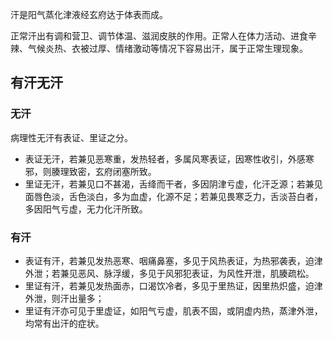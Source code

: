 汗是阳气蒸化津液经玄府达于体表而成。

正常汗出有调和营卫、调节体温、滋润皮肤的作用。正常人在体力活动、进食辛辣、气候炎热、衣被过厚、情绪激动等情况下容易出汗，属于正常生理现象。


## 有汗无汗

### 无汗
病理性无汗有表证、里证之分。
- 表证无汗，若兼见恶寒重，发热轻者，多属风寒表证，因寒性收引，外感寒邪，则腠理致密，玄府闭塞所致。
- 里证无汗，若兼见口不甚渴，舌绛而干者，多因阴津亏虚，化汗乏源；若兼见面唇色淡，舌色淡白，多为血虚，化源不足；若兼见畏寒乏力，舌淡苔白者，多因阳气亏虚，无力化汗所致。

### 有汗
- 表证有汗，若兼见发热恶寒、咽痛鼻塞，多见于风热表证，为热邪袭表，迫津外泄；若兼见恶风、脉浮缓，多见于风邪犯表证，为风性开泄，肌腠疏松。
- 里证有汗，若兼见发热面赤，口渴饮冷者，多见于里热证，因里热炽盛，迫津外泄，则汗出量多；
- 里证有汗亦可见于里虚证，如阳气亏虚，肌表不固，或阴虚内热，蒸津外泄，均常有出汗的症状。

















